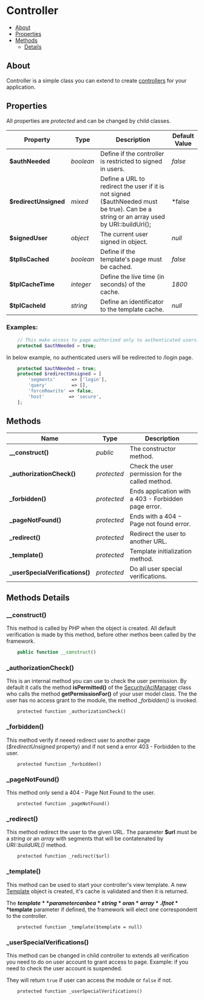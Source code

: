 # Controller

* [About](#about)
* [Properties](#properties)
* [Methods](#methods)
  * [Details](#methods-details)

## About

Controller is a simple class you can extend to create [controllers](/documentation/en/Controllers.md) for your application.

## Properties

All properties are *protected* and can be changed by child classes.

|Property|Type|Description|Default Value|
|---|---|---|---|
|**$authNeeded**|*boolean*|Define if the controller is restricted to signed in users.|*false*|
|**$redirectUnsigned**|*mixed*|Define a URL to redirect the user if it is not signed ($authNeeded must be true). Can be a string or an array used by URI::buildUrl();|*false|
|**$signedUser**|*object*|The current user signed in object.|*null*|
|**$tplIsCached**|*boolean*|Define if the template's page must be cached.|*false*|
|**$tplCacheTime**|*integer*|Define the live time (in seconds) of the cache.|*1800*|
|**$tplCacheId**|*string*|Define an identificator to the template cache.|*null*|

### Examples:
```php
    // This make access to page authorized only to authenticated users.
    protected $authNeeded = true;
```

In below example, no authenticated users will be redirected to /login page.
```php
    protected $authNeeded = true;
    protected $redirectUnsigned = [
        'segments'      => ['login'],
        'query'         => [],
        'forceRewrite' => false,
        'host'         => 'secure',
    ];
```

## Methods

|Name|Type|Description|
|---|---|---|
|**__construct()**|*public*|The constructor method.|
|**_authorizationCheck()**|*protected*|Check the user permission for the called method.|
|**_forbidden()**|*protected*|Ends application with a 403 - Forbidden page error.|
|**_pageNotFound()**|*protected*|Ends with a 404 - Page not found error.|
|**_redirect()**|*protected*|Redirect the user to another URL.|
|**_template()**|*protected*|Template initialization method.|
|**_userSpecialVerifications()**|*protected*|Do all user special verifications.|

## Methods Details

### __construct()
This method is called by PHP when the object is created. All default verification is made by this method, before other methos been called by the framework.
```php
    public function __construct()
```

### _authorizationCheck()
This is an internal method you can use to check the user permission. By default it calls the method **isPermitted()** of the [Security/AclManager](/documentation/en/library/Security/AclManager.md) class who calls the method **getPermissionFor()** of your user model class. The the user has no access grant to the module, the method *_forbidden()* is invoked.
```
    protected function _authorizationCheck()
```

### _forbidden()
This method verify if neeed redirect user to another page (*$redirectUnsigned* property) and if not send a error 403 - Forbidden to the user.
```
    protected function _forbidden()
```

### _pageNotFound()
This method only send a 404 - Page Not Found to the user.
```
    protected function _pageNotFound()
```

### _redirect()
This method redirect the user to the given URL. The parameter **$url** must be a *string* or an *array* with segments that will be contatenated by *URI::buildURL()* method.
```
    protected function _redirect($url)
```

### _template()
This method can be used to start your controller's view template. A new [Template](/documentation/en/library/Template.md) object is created, it's cache is validated and then it is returned.

The **$template** parameter can be a *string* or an *array*. If not **$template** parameter if defined, the framework will elect one correspondent to the controller.
```
    protected function _template($template = null)
```

### _userSpecialVerifications()
This method can be changed in child controller to extends all verification you need to do on user account to grant access to page. Example: if you need to check the user account is suspended.

They will return `true` if user can access the module or `false` if not.
```
    protected function _userSpecialVerifications()
```